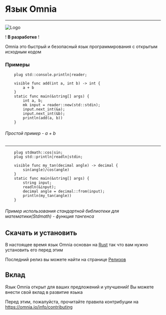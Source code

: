 # Язык Omnia
***
![Logo](https://github.com/user-attachments/assets/d33b21a8-f273-429d-8b75-d1d17da10d36 "логотип языка Omnia")

! **В разработке** !

Omnia это быстрый и безопасный язык программирования с открытым исходным кодом 

### Примеры ###

```Omnia
    plug std::console.println|reader;
    
    visible func add(int a, int b) -> int {
        a + b
    }
    static func main(&string[] args) {
        int a, b;
        mk input = reader::new(std::stdin);
        input.next_int(&a);
        input.next_int(&b);
        println(add(a, b))
    }
```

###### Простой пример - a + b
***

```Omnia
    plug stdmath::cos|sin;
    plug std::println|readln|stdin;
    
    visible func my_tan(decimal angle) -> decimal {
        sin(angle)/cos(angle)
    }
    static func main(&string[] args) {
        string input;
        readln(&input);
        decimal angle = decimal::from(input);
        println(my_tan(angle))
    }
```
###### Пример использования стандартной библиотеки для математики(Stdmath) - функция тангенса

## Скачать и установить ##
В настоящее время язык Omnia основан на [Rust](https://www.rust-lang.org/ "Ссылка на оффициальный сайт языка Rust") так что вам нужно установить его перед этим

Последний релиз вы можете найти на странице [Релизов](https://github.com/naydiYTomg/Omnia-Language/releases)

## Вклад ##
Язык Omnia открыт для ваших предложений и улучшений! Вы можете внести свой вклад в развитие языка

Перед этим, пожалуйста, прочитайте правила контрибуции на <https://omnia.io/info/contributing>
